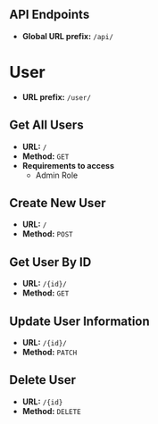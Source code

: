 API Endpoints
-------------

- **Global URL prefix:** `/api/`

# User

- **URL prefix:** `/user/`

## Get All Users

- **URL:** `/`
- **Method:** `GET`
- **Requirements to access**
    - Admin Role

## Create New User

- **URL:** `/`
- **Method:** `POST`

## Get User By ID

- **URL:** `/{id}/`
- **Method:** `GET`

## Update User Information

- **URL:** `/{id}/`
- **Method:** `PATCH`

## Delete User

- **URL:** `/{id}`
- **Method:** `DELETE`